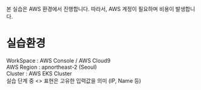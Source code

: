 본 실습은 AWS 환경에서 진행합니다. 따라서, AWS 계정이 필요하며 비용이 발생합니다.

실습환경
=======
WorkSpace : AWS Console / AWS Cloud9  
AWS Region : apnortheast-2 (Seoul)  
Cluster : AWS EKS Cluster  
실습 단계 중 <> 표현은 고유한 입력값을 의미 (IP, Name 등)